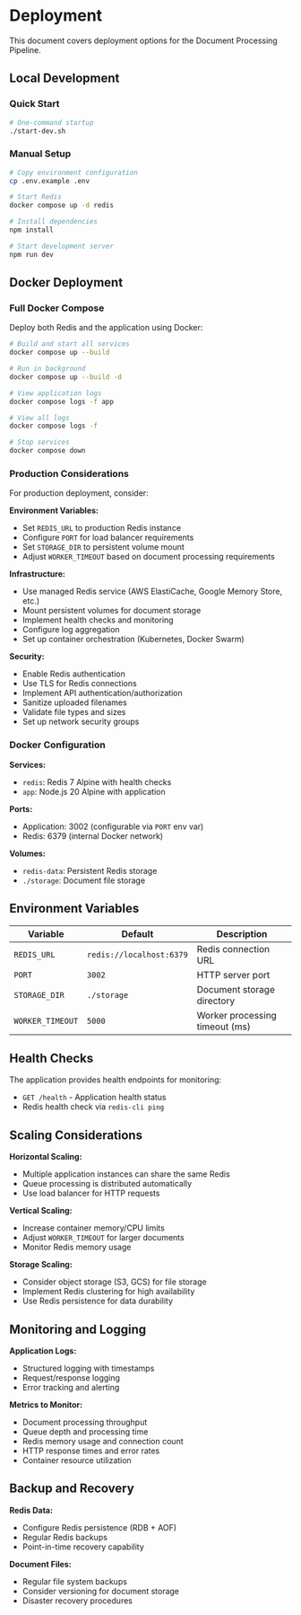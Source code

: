 # Deployment

This document covers deployment options for the Document Processing Pipeline.

## Local Development

### Quick Start

```bash
# One-command startup
./start-dev.sh
```

### Manual Setup

```bash
# Copy environment configuration
cp .env.example .env

# Start Redis
docker compose up -d redis

# Install dependencies
npm install

# Start development server
npm run dev
```

## Docker Deployment

### Full Docker Compose

Deploy both Redis and the application using Docker:

```bash
# Build and start all services
docker compose up --build

# Run in background
docker compose up --build -d

# View application logs
docker compose logs -f app

# View all logs
docker compose logs -f

# Stop services
docker compose down
```

### Production Considerations

For production deployment, consider:

**Environment Variables:**
- Set `REDIS_URL` to production Redis instance
- Configure `PORT` for load balancer requirements
- Set `STORAGE_DIR` to persistent volume mount
- Adjust `WORKER_TIMEOUT` based on document processing requirements

**Infrastructure:**
- Use managed Redis service (AWS ElastiCache, Google Memory Store, etc.)
- Mount persistent volumes for document storage
- Implement health checks and monitoring
- Configure log aggregation
- Set up container orchestration (Kubernetes, Docker Swarm)

**Security:**
- Enable Redis authentication
- Use TLS for Redis connections
- Implement API authentication/authorization
- Sanitize uploaded filenames
- Validate file types and sizes
- Set up network security groups

### Docker Configuration

**Services:**
- `redis`: Redis 7 Alpine with health checks
- `app`: Node.js 20 Alpine with application

**Ports:**
- Application: 3002 (configurable via `PORT` env var)
- Redis: 6379 (internal Docker network)

**Volumes:**
- `redis-data`: Persistent Redis storage
- `./storage`: Document file storage

## Environment Variables

| Variable | Default | Description |
|----------|---------|-------------|
| `REDIS_URL` | `redis://localhost:6379` | Redis connection URL |
| `PORT` | `3002` | HTTP server port |
| `STORAGE_DIR` | `./storage` | Document storage directory |
| `WORKER_TIMEOUT` | `5000` | Worker processing timeout (ms) |

## Health Checks

The application provides health endpoints for monitoring:

- `GET /health` - Application health status
- Redis health check via `redis-cli ping`

## Scaling Considerations

**Horizontal Scaling:**
- Multiple application instances can share the same Redis
- Queue processing is distributed automatically
- Use load balancer for HTTP requests

**Vertical Scaling:**
- Increase container memory/CPU limits
- Adjust `WORKER_TIMEOUT` for larger documents
- Monitor Redis memory usage

**Storage Scaling:**
- Consider object storage (S3, GCS) for file storage
- Implement Redis clustering for high availability
- Use Redis persistence for data durability

## Monitoring and Logging

**Application Logs:**
- Structured logging with timestamps
- Request/response logging
- Error tracking and alerting

**Metrics to Monitor:**
- Document processing throughput
- Queue depth and processing time
- Redis memory usage and connection count
- HTTP response times and error rates
- Container resource utilization

## Backup and Recovery

**Redis Data:**
- Configure Redis persistence (RDB + AOF)
- Regular Redis backups
- Point-in-time recovery capability

**Document Files:**
- Regular file system backups
- Consider versioning for document storage
- Disaster recovery procedures